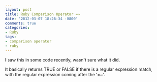 ```yaml
---
layout: post
title: Ruby Comparison Operator =~
date: '2012-03-07 18:26:34 -0800'
comments: true
categories:
- Ruby
tags:
- comparison operator
- ruby
---
```


I saw this in some code recently, wasn't sure what it did.

It basically returns TRUE or FALSE if there is a regular expression match,
with the regular expression coming after the '=~'.
